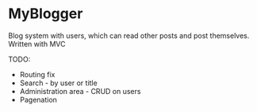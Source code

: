 # MyBlogger
Blog system with users, which can read other posts and post themselves. Written with MVC

TODO:
- Routing fix
- Search - by user or title
- Administration area - CRUD on users
- Pagenation
